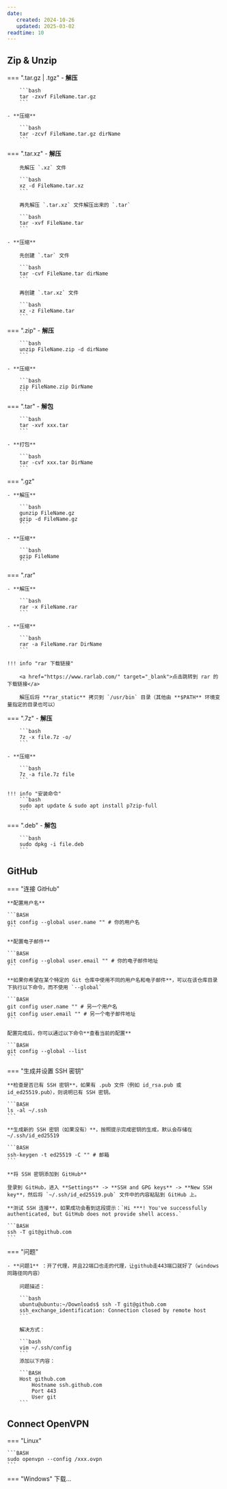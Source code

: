 ```yaml
---
date:
   created: 2024-10-26
   updated: 2025-03-02
readtime: 10
---
```



## Zip & Unzip
=== ".tar.gz | .tgz"
    - **解压**

        ```bash
        tar -zxvf FileName.tar.gz
        ```
    
    - **压缩**

        ```bash
        tar -zcvf FileName.tar.gz dirName
        ```

=== ".tar.xz"
    - **解压**

        先解压 `.xz` 文件

        ```bash
        xz -d FileName.tar.xz
        ```
        
        再先解压 `.tar.xz` 文件解压出来的 `.tar`

        ```bash
        tar -xvf FileName.tar
        ```

    - **压缩**

        先创建 `.tar` 文件

        ```bash
        tar -cvf FileName.tar dirName
        ```

        再创建 `.tar.xz` 文件

        ```bash
        xz -z FileName.tar
        ```

=== ".zip"
    - **解压**

        ```bash
        unzip FileName.zip -d dirName
        ```

    - **压缩**

        ```bash
        zip FileName.zip DirName
        ```

=== ".tar"
    - **解包**

        ```bash
        tar -xvf xxx.tar
        ```

    - **打包**

        ```bash
        tar -cvf xxx.tar DirName
        ```

=== ".gz"

    - **解压**

        ```bash
        gunzip FileName.gz
        gzip -d FileName.gz
        ```

    - **压缩**

        ```bash
        gzip FileName
        ```
 
=== ".rar"

    - **解压**

        ```bash
        rar -x FileName.rar
        ```

    - **压缩**

        ```bash
        rar -a FileName.rar DirName
        ```

    !!! info "rar 下载链接"

        <a href="https://www.rarlab.com/" target="_blank">点击跳转到 rar 的下载链接</a>
        
        解压后将 **rar_static** 拷贝到 `/usr/bin` 目录（其他由 **$PATH** 环境变量指定的目录也可以）
 
=== ".7z"
    - **解压**

        ```bash
        7z -x file.7z -o/
        ```

    - **压缩**

        ```bash
        7z -a file.7z file
        ```

    !!! info "安装命令"
        ```bash
        sudo apt update & sudo apt install p7zip-full
        ```

=== ".deb"
    - **解包**

        ```bash
        sudo dpkg -i file.deb
        ```

<!-- more -->

## GitHub

=== "连接 GitHub"

    **配置用户名**

    ```BASH
    git config --global user.name "" # 你的用户名
    ```

    **配置电子邮件**

    ```BASH
    git config --global user.email "" # 你的电子邮件地址
    ```

    **如果你希望在某个特定的 Git 仓库中使用不同的用户名和电子邮件**，可以在该仓库目录下执行以下命令，而不使用 `--global`

    ```BASH
    git config user.name "" # 另一个用户名
    git config user.email "" # 另一个电子邮件地址
    ```

    配置完成后，你可以通过以下命令**查看当前的配置**

    ```BASH
    git config --global --list
    ```

=== "生成并设置 SSH 密钥"

    **检查是否已有 SSH 密钥**，如果有 .pub 文件（例如 id_rsa.pub 或 id_ed25519.pub），则说明已有 SSH 密钥。

    ```BASH
    ls -al ~/.ssh
    ```

    **生成新的 SSH 密钥（如果没有）**，按照提示完成密钥的生成，默认会存储在 ~/.ssh/id_ed25519

    ```BASH
    ssh-keygen -t ed25519 -C "" # 邮箱
    ```

    **将 SSH 密钥添加到 GitHub**

    登录到 GitHub，进入 **Settings** -> **SSH and GPG keys** -> **New SSH key**，然后将 `~/.ssh/id_ed25519.pub` 文件中的内容粘贴到 GitHub 上。

    **测试 SSH 连接**，如果成功会看到这段提示：`Hi ***! You've successfully authenticated, but GitHub does not provide shell access.`

    ```BASH
    ssh -T git@github.com
    ```
=== "问题"

    - **问题1** ：开了代理，并且22端口也走的代理，让github走443端口就好了（windows同路径同内容）
        
        问题描述：

        ```bash
        ubuntu@ubuntu:~/Downloads$ ssh -T git@github.com
        ssh_exchange_identification: Connection closed by remote host
        ```

        解决方式：

        ```bash
        vim ~/.ssh/config
        ```
        添加以下内容：

        ```BASH
        Host github.com
            Hostname ssh.github.com
            Port 443
            User git
        ```

## Connect OpenVPN

=== "Linux"

    ```BASH
    sudo openvpn --config /xxx.ovpn
    ```

=== "Windows"
    下载...
